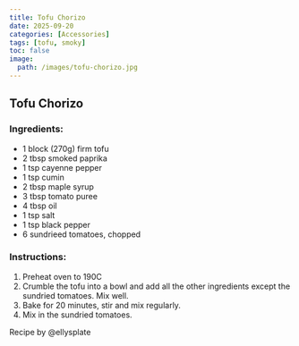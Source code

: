 ```yaml
---
title: Tofu Chorizo
date: 2025-09-20
categories: [Accessories]
tags: [tofu, smoky]
toc: false
image:
  path: /images/tofu-chorizo.jpg
---
```


## Tofu Chorizo
### Ingredients:
- 1 block (270g) firm tofu
- 2 tbsp smoked paprika
- 1 tsp cayenne pepper
- 1 tsp cumin
- 2 tbsp maple syrup
- 3 tbsp tomato puree
- 4 tbsp oil
- 1 tsp salt
- 1 tsp black pepper
- 6 sundrieed tomatoes, chopped

### Instructions:
1. Preheat oven to 190C
2. Crumble the tofu into a bowl and add all the other ingredients except the sundried tomatoes. Mix well.
3. Bake for 20 minutes, stir and mix regularly. 
4. Mix in the sundried tomatoes.

Recipe by @ellysplate 

